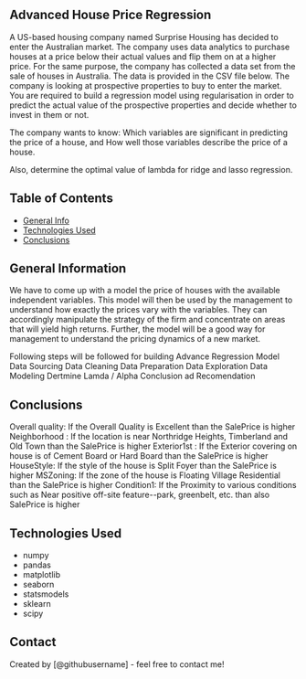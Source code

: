 ## Advanced House Price Regression
 A US-based housing company named Surprise Housing has decided to enter the Australian market. The company uses data analytics to purchase houses at a price below their actual values and flip them on at a higher price. For the same purpose, the company has collected a data set from the sale of houses in Australia. The data is provided in the CSV file below. The company is looking at prospective properties to buy to enter the market. You are required to build a regression model using regularisation in order to predict the actual value of the prospective properties and decide whether to invest in them or not.

The company wants to know: Which variables are significant in predicting the price of a house, and How well those variables describe the price of a house.

Also, determine the optimal value of lambda for ridge and lasso regression.


## Table of Contents
* [General Info](#general-information)
* [Technologies Used](#technologies-used)
* [Conclusions](#conclusions)

<!-- You can include any other section that is pertinent to your problem -->

## General Information
 We have to come up with a model the price of houses with the available independent variables. This model will then be used by the management to understand how exactly the prices vary with the variables. They can accordingly manipulate the strategy of the firm and concentrate on areas that will yield high returns. Further, the model will be a good way for management to understand the pricing dynamics of a new market.

Following steps will be followed for building Advance Regression Model
    Data Sourcing
    Data Cleaning
    Data Preparation
    Data Exploration
    Data Modeling
    Dertmine Lamda / Alpha
    Conclusion ad Recomendation



## Conclusions
Overall quality: If the Overall Quality is Excellent than the SalePrice is higher
Neighborhood : If the location is near Northridge Heights, Timberland and Old Town than the SalePrice is higher
Exterior1st : If the Exterior covering on house is of Cement Board or Hard Board than the SalePrice is higher
HouseStyle: If the style of the house is Split Foyer than the SalePrice is higher
MSZoning: If the zone of the house is Floating Village Residential than the SalePrice is higher
Condition1: If the Proximity to various conditions such as Near positive off-site feature--park, greenbelt, etc. than also SalePrice is higher


## Technologies Used
- numpy
- pandas
- matplotlib
- seaborn
- statsmodels
- sklearn
- scipy 



## Contact
Created by [@githubusername] - feel free to contact me!